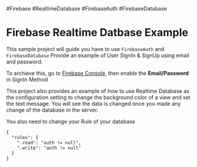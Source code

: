 #Firebase #RealtimeDatabase #FirebaseAuth #FirebaseDatabase

Firebase Realtime Datbase Example
===================

This sample project will guide you have to use `FirebaseAuth` and `FirebaseDatabase`
Provide an example of User SignIn & SignUp using email and password.

To archieve this, go to [Firebase Console](https://console.firebase.google.com/), then enable the **Email/Password** in SignIn Method

This project also provides an example of how to use Realtime Database as the configuration setting 
to change the background color of a view and set the text message.
You will see the data is changed once you made any change of the database in the server.

You also need to change your Rule of your database

    {
      "rules": {
        ".read": "auth != null",
        ".write": "auth != null"
      }
    }







